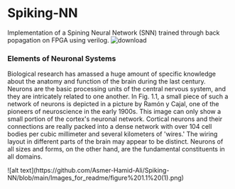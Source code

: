 # Spiking-NN
Implementation of a Spining Neural Network (SNN) trained through back popagation on FPGA using verilog.
![download](https://user-images.githubusercontent.com/66618738/162516607-1e84397c-c0c4-40c7-a6ce-8a90e650bc5d.png)


<h3>Elements of Neuronal Systems</h3>
<p>Biological research has amassed a huge amount of specific knowledge about the anatomy and function of the brain during the last century. Neurons are the basic processing units of the central nervous system, and they are intricately related to one another. In Fig. 1.1, a small piece of such a network of neurons is depicted in a picture by Ramón y Cajal, one of the pioneers of neuroscience in the early 1900s. This image can only show a small portion of the cortex's neuronal network. Cortical neurons and their connections are really packed into a dense network with over 104 cell bodies per cubic millimeter and several kilometers of 'wires.' The wiring layout in different parts of the brain may appear to be distinct. Neurons of all sizes and forms, on the other hand, are the fundamental constituents in all domains. </p>
![alt text](https://github.com/Asmer-Hamid-Ali/Spiking-NN/blob/main/Images_for_readme/figure%201.1%20(1).png)


